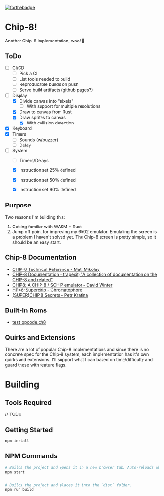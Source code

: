 [![forthebadge](https://forthebadge.com/images/badges/oooo-kill-em.svg)](https://forthebadge.com)

# Chip-8!
Another Chip-8 implementation, woo! 🎉


## ToDo
- [ ] CI/CD
  - [ ] Pick a CI
  - [ ] List tools needed to build
  - [ ] Reproducable builds on push
  - [ ] Serve build artifacts (github pages?)  
- [ ] Display
  - [x] Divide canvas into "pixels"
    - [ ] With support for multiple resolutions
  - [x] Draw to canvas from Rust
  - [x] Draw sprites to canvas
    - [x] With collision detection
- [x] Keyboard
- [X] Timers
  - [ ] Sounds (w/buzzer)
  - [ ] Delay
- [ ] System
  - [ ] Timers/Delays
  - [x] Instruction set 25% defined
  - [x] Instruction set 50% defined
  - [x] Instruction set 90% defined


## Purpose
Two reasons I'm building this:
1. Getting familiar with WASM + Rust.
2. Jump off point for improving my 6502 emulator. Emulating the screen is a problem I haven't solved yet. The Chip-8 screen is pretty simple, so it should be an easy start.


## Chip-8 Documentation
- [CHIP-8 Technical Reference - Matt Mikolay](https://github.com/mattmikolay/chip-8/wiki/CHIP%E2%80%908-Technical-Reference)
- [CHIP-8 Documentation - trapexit; "A collection of documentation on the CHIP-8 and related"](https://github.com/trapexit/chip-8_documentation)
- [CHIP8; A CHIP-8 / SCHIP emulator - David Winter](http://vanbeveren.byethost13.com/stuff/CHIP8.pdf?i=1)
- [HP48-Superchip - Chromatophore](https://github.com/Chromatophore/HP48-Superchip)
- [(SUPER)CHIP 8 Secrets - Petr Kratina](https://github.com/AfBu/haxe-chip-8-emulator/wiki/(Super)CHIP-8-Secrets)


## Built-In Roms
- [test_opcode.ch8](https://github.com/corax89/chip8-test-rom)


## Quirks and Extensions
There are a lot of popular Chip-8 implementations and since there is no concrete spec for the Chip-8 system, each implementation has it's own quirks and extensions. I'll support what I can based on time/difficulty and guard these with feature flags.


# Building
## Tools Required
// TODO


## Getting Started

```sh
npm install
```

## NPM Commands

```sh
# Builds the project and opens it in a new browser tab. Auto-reloads when the project changes.
npm start


# Builds the project and places it into the `dist` folder.
npm run build
```